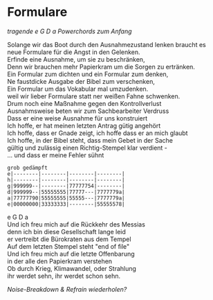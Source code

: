 # Formulare

*tragende e G D a Powerchords zum Anfang*

Solange wir das Boot durch den Ausnahmezustand lenken braucht es  
neue Formulare für die Angst in den Gelenken.  
Erfinde eine Ausnahme, um sie zu beschränken,  
Denn wir brauchen mehr Papierkram um die Sorgen zu ertränken.  
Ein Formular zum dichten und ein Formular zum denken,  
Ne faustdicke Ausgabe der Bibel zum verschenken,  
Ein Formular um das Vokabular mal umzudenken.  
weil wir lieber Formulare statt ner weißen Fahne schwenken.  
Drum noch eine Maßnahme gegen den Kontrollverlust  
Ausnahmsweise beten wir zum Sachbearbeiter Verdruss  
Dass er eine weise Ausnahme für uns konstruiert  
Ich hoffe, er hat meinen letzten Antrag gütig angehört  
Ich hoffe, dass er Gnade zeigt, ich hoffe dass er an mich glaubt  
Ich hoffe, in der Bibel steht, dass mein Gebet in der Sache  
gültig und zulässig einen Richtig-Stempel klar verdient -  
... und dass er meine Fehler sühnt


```
grob gedämpft
e|--------|--------|--------|--------|
h|--------|--------|--------|--------|
g|999999--|--------|77777754|--------|
d|999999--|55555555|77777---|7777779a|
a|77777790|55555555|55555---|7777779a|
e|00000000|33333333|--------|55555578|
```

e	G	D	a  
Und ich freu mich auf die Rückkehr des Messias  
denn ich bin diese Gesellschaft lange leid  
er vertreibt die Bürokraten aus dem Tempel  
Auf dem letzten Stempel steht "end of file"  
Und ich freu mich auf die letzte Offenbarung  
in der alle den Papierkram verstehen  
Ob durch Krieg, Klimawandel, oder Strahlung  
ihr werdet sehn, ihr werdet schon sehn.

*Noise-Breakdown & Refrain wiederholen?*

